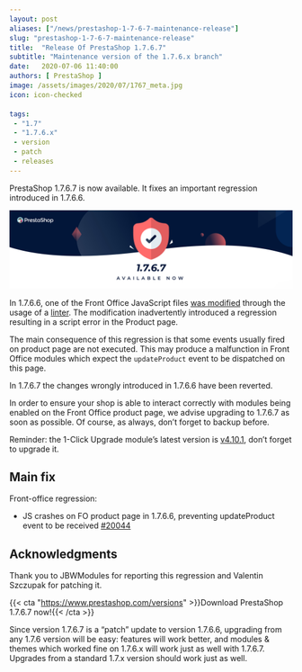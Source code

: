 ```yaml
---
layout: post
aliases: ["/news/prestashop-1-7-6-7-maintenance-release"]
slug: "prestashop-1-7-6-7-maintenance-release"
title:  "Release Of PrestaShop 1.7.6.7"
subtitle: "Maintenance version of the 1.7.6.x branch"
date:   2020-07-06 11:40:00
authors: [ PrestaShop ]
image: /assets/images/2020/07/1767_meta.jpg
icon: icon-checked

tags:
 - "1.7"
 - "1.7.6.x"
 - version
 - patch
 - releases
---
```


PrestaShop 1.7.6.7 is now available. It fixes an important regression introduced in 1.7.6.6.

![1.7.6.7 is available!](/assets/images/2020/07/1767_banner.jpg)

In 1.7.6.6, one of the Front Office JavaScript files [was modified](https://github.com/PrestaShop/PrestaShop/commit/7dc8180bd3179820bb4706d37827949d2d863941#diff-a1d15e7a995aaa0459241b4974f0e4fe) through the usage of a [linter](https://en.wikipedia.org/wiki/Lint_(software)).
The modification inadvertently introduced a regression resulting in a script error in the Product page.

The main consequence of this regression is that some events usually fired on product page are not executed. This may produce a malfunction in Front Office modules which expect the `updateProduct` event to be dispatched on this page.

In 1.7.6.7 the changes wrongly introduced in 1.7.6.6 have been reverted.

In order to ensure your shop is able to interact correctly with modules being enabled on the Front Office product page, we advise upgrading to 1.7.6.7 as soon as possible. Of course, as always, don’t forget to backup before.

Reminder: the 1-Click Upgrade module’s latest version is [v4.10.1](https://github.com/PrestaShop/autoupgrade/releases/tag/v4.10.1), don’t forget to upgrade it.

## Main fix

Front-office regression:

- JS crashes on FO product page in 1.7.6.6, preventing updateProduct event to be received [#20044](https://github.com/PrestaShop/PrestaShop/issues/20044)

## Acknowledgments

Thank you to JBWModules for reporting this regression and Valentin Szczupak for patching it.

{{< cta "https://www.prestashop.com/versions" >}}Download PrestaShop 1.7.6.7 now!{{< /cta >}}

Since version 1.7.6.7 is a “patch” update to version 1.7.6.6, upgrading from any 1.7.6 version will be easy: features will work better, and modules & themes which worked fine on 1.7.6.x will work just as well with 1.7.6.7. Upgrades from a standard 1.7.x version should work just as well.

